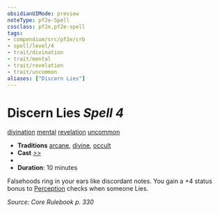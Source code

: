 ```yaml
---
obsidianUIMode: preview
noteType: pf2e-Spell
cssclass: pf2e,pf2e-spell
tags:
- compendium/src/pf2e/crb
- spell/level/4
- trait/divination
- trait/mental
- trait/revelation
- trait/uncommon
aliases: ["Discern Lies"]
---
```

# Discern Lies *Spell 4*   
[divination](rules/traits/divination.md "Divination School Trait")  [mental](rules/traits/mental.md "Mental Effect Trait")  [revelation](rules/traits/revelation.md "Revelation Effect Trait")  [uncommon](rules/traits/uncommon.md "Uncommon Rarity Trait")  

- **Traditions** [arcane](rules/traits/arcane.md "Arcane Tradition Trait"), [divine](rules/traits/divine.md "Divine Tradition Trait"), [occult](rules/traits/occult.md "Occult Tradition Trait")
- **Cast** [>>](rules/core-rulebook/chapter-9-playing-the-game.md#Actions "Two-Action") 
- 
- **Duration**: 10 minutes

Falsehoods ring in your ears like discordant notes. You gain a +4 status bonus to [Perception](compendium/skills.md#Perception) checks when someone Lies.

*Source: Core Rulebook p. 330*